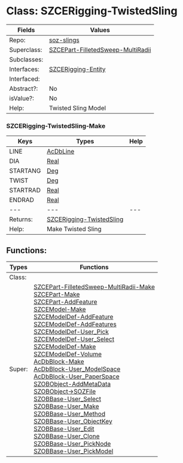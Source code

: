 
# Class:	SZCERigging-TwistedSling

| Fields | Values |
| --------- | --------- |
| Repo: | [soz-slings](/repos/soz-slings.html) |
| Superclass: | [SZCEPart-FilletedSweep-MultiRadii](SZCEPart-FilletedSweep-MultiRadii.html) |
| Subclasses: |  |
| Interfaces: | [SZCERigging-Entity](SZCERigging-Entity.html) |
| Interfaced: |  |
| Abstract?: | No |
| isValue?: | No |
| Help: | Twisted Sling Model |

### SZCERigging-TwistedSling-Make

| Keys | Types | Help |
| --------- | --------- | --------- |
| LINE | [AcDbLine](AcDbLine.html) |  |
| DIA | [Real](Real.html) |  |
| STARTANG | [Deg](Deg.html) |  |
| TWIST | [Deg](Deg.html) |  |
| STARTRAD | [Real](Real.html) |  |
| ENDRAD | [Real](Real.html) |  |
| --- | --- | --- |
| Returns: | [SZCERigging-TwistedSling](SZCERigging-TwistedSling.html) |
| Help: | Make Twisted Sling |


## Functions:

| Types | Functions |
| --------- | --------- |
| Class: |  |
| Super: | [SZCEPart-FilletedSweep-MultiRadii-Make](SZCEPart-FilletedSweep-MultiRadii.html) <br> [SZCEPart-Make](SZCEPart.html) <br> [SZCEPart-AddFeature](SZCEPart.html) <br> [SZCEModel-Make](SZCEModel.html) <br> [SZCEModelDef-AddFeature](SZCEModelDef.html) <br> [SZCEModelDef-AddFeatures](SZCEModelDef.html) <br> [SZCEModelDef-User_Pick](SZCEModelDef.html) <br> [SZCEModelDef-User_Select](SZCEModelDef.html) <br> [SZCEModelDef-Make](SZCEModelDef.html) <br> [SZCEModelDef-Volume](SZCEModelDef.html) <br> [AcDbBlock-Make](AcDbBlock.html) <br> [AcDbBlock-User_ModelSpace](AcDbBlock.html) <br> [AcDbBlock-User_PaperSpace](AcDbBlock.html) <br> [SZOBObject-AddMetaData](SZOBObject.html) <br> [SZOBObject->SOZFile](SZOBObject.html) <br> [SZOBBase-User_Select](SZOBBase.html) <br> [SZOBBase-User_Make](SZOBBase.html) <br> [SZOBBase-User_Method](SZOBBase.html) <br> [SZOBBase-User_ObjectKey](SZOBBase.html) <br> [SZOBBase-User_Edit](SZOBBase.html) <br> [SZOBBase-User_Clone](SZOBBase.html) <br> [SZOBBase-User_PickNode](SZOBBase.html) <br> [SZOBBase-User_PickModel](SZOBBase.html) |


